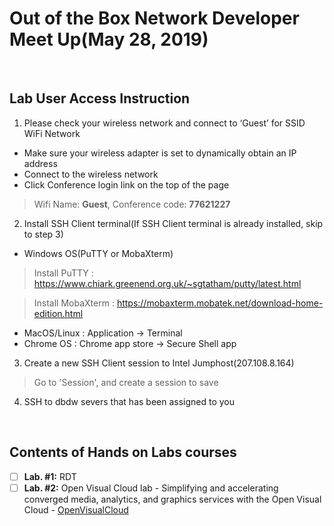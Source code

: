 # Out of the Box Network Developer Meet Up(May 28, 2019)

&nbsp;
     
## Lab User Access Instruction 

1. Please check your wireless network and connect to  ‘Guest’  for SSID WiFi Network
* Make sure your wireless adapter is set to dynamically obtain an IP address 
* Connect to the wireless network
* Click Conference login link on the top of the page
> Wifi Name: **Guest**, Conference code: **77621227**

2. Install SSH Client terminal(If SSH Client terminal is already installed, skip to step 3)
*  Windows OS(PuTTY or MobaXterm)
> Install PuTTY :
> https://www.chiark.greenend.org.uk/~sgtatham/putty/latest.html

> Install MobaXterm :
> https://mobaxterm.mobatek.net/download-home-edition.html
* MacOS/Linux : Application -> Terminal
* Chrome OS : Chrome app store -> Secure Shell app

3. Create a new SSH Client session to Intel Jumphost(207.108.8.164)
> Go to 'Session', and create a session to save 

4. SSH to dbdw severs that has been assigned to you

&nbsp;

## Contents of Hands on Labs courses

- [ ] **Lab. #1:** RDT
- [ ] **Lab. #2:** Open Visual Cloud lab - Simplifying and accelerating converged media, analytics, and graphics services with the Open Visual Cloud - [OpenVisualCloud]

[OpenVisualCloud]: https://github.com/INB-Training/2019-May-Meetup/tree/master/VisualCloud.md

